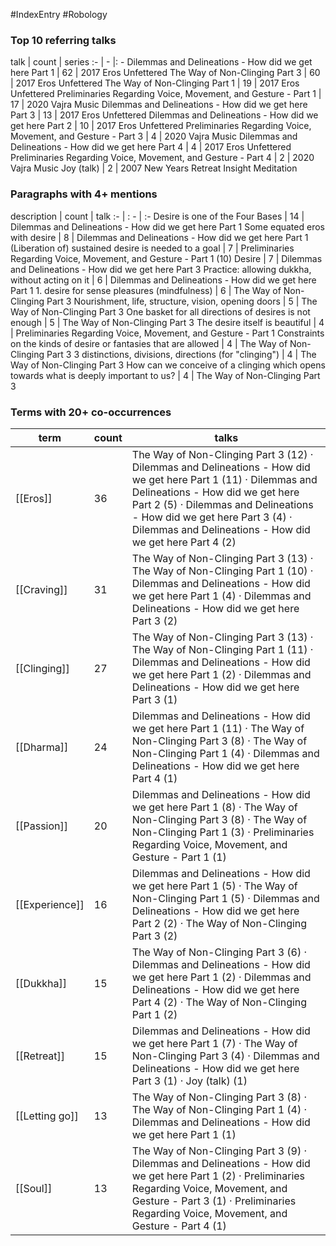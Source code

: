 #IndexEntry #Robology

### Top 10 referring talks
talk | count | series
:- | - |: -
<a data-href="Dilemmas and Delineations - How did we get here Part 1" class="internal-link">Dilemmas and Delineations - How did we get here Part 1</a> | 62 | <a data-href="2017 Eros Unfettered" class="internal-link">2017 Eros Unfettered</a>
<a data-href="The Way of Non-Clinging Part 3" class="internal-link">The Way of Non-Clinging Part 3</a> | 60 | <a data-href="2017 Eros Unfettered" class="internal-link">2017 Eros Unfettered</a>
<a data-href="The Way of Non-Clinging Part 1" class="internal-link">The Way of Non-Clinging Part 1</a> | 19 | <a data-href="2017 Eros Unfettered" class="internal-link">2017 Eros Unfettered</a>
<a data-href="Preliminaries Regarding Voice, Movement, and Gesture - Part 1" class="internal-link">Preliminaries Regarding Voice, Movement, and Gesture - Part 1</a> | 17 | <a data-href="2020 Vajra Music" class="internal-link">2020 Vajra Music</a>
<a data-href="Dilemmas and Delineations - How did we get here Part 3" class="internal-link">Dilemmas and Delineations - How did we get here Part 3</a> | 13 | <a data-href="2017 Eros Unfettered" class="internal-link">2017 Eros Unfettered</a>
<a data-href="Dilemmas and Delineations - How did we get here Part 2" class="internal-link">Dilemmas and Delineations - How did we get here Part 2</a> | 10 | <a data-href="2017 Eros Unfettered" class="internal-link">2017 Eros Unfettered</a>
<a data-href="Preliminaries Regarding Voice, Movement, and Gesture - Part 3" class="internal-link">Preliminaries Regarding Voice, Movement, and Gesture - Part 3</a> | 4 | <a data-href="2020 Vajra Music" class="internal-link">2020 Vajra Music</a>
<a data-href="Dilemmas and Delineations - How did we get here Part 4" class="internal-link">Dilemmas and Delineations - How did we get here Part 4</a> | 4 | <a data-href="2017 Eros Unfettered" class="internal-link">2017 Eros Unfettered</a>
<a data-href="Preliminaries Regarding Voice, Movement, and Gesture - Part 4" class="internal-link">Preliminaries Regarding Voice, Movement, and Gesture - Part 4</a> | 2 | <a data-href="2020 Vajra Music" class="internal-link">2020 Vajra Music</a>
<a data-href="Joy (talk)" class="internal-link">Joy (talk)</a> | 2 | <a data-href="2007 New Years Retreat Insight Meditation" class="internal-link">2007 New Years Retreat Insight Meditation</a>

### Paragraphs with 4+ mentions
description | count | talk
:- | : - | :-
<a aria-label-position="top" aria-label="Dilemmas and Delineations - How did we get here Part 1 > Desire is one of the Four Bases" data-href="Dilemmas and Delineations - How did we get here Part 1#Desire is one of the Four Bases" class="internal-link">Desire is one of the Four Bases</a> | 14 | <a data-href="Dilemmas and Delineations - How did we get here Part 1" class="internal-link">Dilemmas and Delineations - How did we get here Part 1</a>
<a aria-label-position="top" aria-label="Dilemmas and Delineations - How did we get here Part 1 > Some equated eros with desire" data-href="Dilemmas and Delineations - How did we get here Part 1#Some equated eros with desire" class="internal-link">Some equated eros with desire</a> | 8 | <a data-href="Dilemmas and Delineations - How did we get here Part 1" class="internal-link">Dilemmas and Delineations - How did we get here Part 1</a>
<a aria-label-position="top" aria-label="Preliminaries Regarding Voice, Movement, and Gesture - Part 1 > Liberation of sustained desire is needed to a goal" data-href="Preliminaries Regarding Voice, Movement, and Gesture - Part 1#Liberation of sustained desire is needed to a goal" class="internal-link">(Liberation of) sustained desire is needed to a goal</a> | 7 | <a data-href="Preliminaries Regarding Voice, Movement, and Gesture - Part 1" class="internal-link">Preliminaries Regarding Voice, Movement, and Gesture - Part 1</a>
<a aria-label-position="top" aria-label="Dilemmas and Delineations - How did we get here Part 3 > 10 Desire" data-href="Dilemmas and Delineations - How did we get here Part 3#10 Desire" class="internal-link">(10) Desire</a> | 7 | <a data-href="Dilemmas and Delineations - How did we get here Part 3" class="internal-link">Dilemmas and Delineations - How did we get here Part 3</a>
<a aria-label-position="top" aria-label="Dilemmas and Delineations - How did we get here Part 1 > Practice allowing dukkha without acting on it" data-href="Dilemmas and Delineations - How did we get here Part 1#Practice allowing dukkha without acting on it" class="internal-link">Practice: allowing dukkha, without acting on it</a> | 6 | <a data-href="Dilemmas and Delineations - How did we get here Part 1" class="internal-link">Dilemmas and Delineations - How did we get here Part 1</a>
<a aria-label-position="top" aria-label="The Way of Non-Clinging Part 3 > 1 desire for sense pleasures mindfulness" data-href="The Way of Non-Clinging Part 3#1 desire for sense pleasures mindfulness" class="internal-link">1. desire for sense pleasures (mindfulness)</a> | 6 | <a data-href="The Way of Non-Clinging Part 3" class="internal-link">The Way of Non-Clinging Part 3</a>
<a aria-label-position="top" aria-label="The Way of Non-Clinging Part 3 > Nourishment life structure vision opening doors" data-href="The Way of Non-Clinging Part 3#Nourishment life structure vision opening doors" class="internal-link">Nourishment, life, structure, vision, opening doors</a> | 5 | <a data-href="The Way of Non-Clinging Part 3" class="internal-link">The Way of Non-Clinging Part 3</a>
<a aria-label-position="top" aria-label="The Way of Non-Clinging Part 3 > One basket for all directions of desires is not enough" data-href="The Way of Non-Clinging Part 3#One basket for all directions of desires is not enough" class="internal-link">One basket for all directions of desires is not enough</a> | 5 | <a data-href="The Way of Non-Clinging Part 3" class="internal-link">The Way of Non-Clinging Part 3</a>
<a aria-label-position="top" aria-label="Preliminaries Regarding Voice, Movement, and Gesture - Part 1 > The desire itself is beautiful" data-href="Preliminaries Regarding Voice, Movement, and Gesture - Part 1#The desire itself is beautiful" class="internal-link">The desire itself is beautiful</a> | 4 | <a data-href="Preliminaries Regarding Voice, Movement, and Gesture - Part 1" class="internal-link">Preliminaries Regarding Voice, Movement, and Gesture - Part 1</a>
<a aria-label-position="top" aria-label="The Way of Non-Clinging Part 3 > Constraints on the kinds of desire or fantasies that are allowed" data-href="The Way of Non-Clinging Part 3#Constraints on the kinds of desire or fantasies that are allowed" class="internal-link">Constraints on the kinds of desire or fantasies that are allowed</a> | 4 | <a data-href="The Way of Non-Clinging Part 3" class="internal-link">The Way of Non-Clinging Part 3</a>
<a aria-label-position="top" aria-label="The Way of Non-Clinging Part 3 > 3 distinctions divisions directions for clinging" data-href="The Way of Non-Clinging Part 3#3 distinctions divisions directions for clinging" class="internal-link">3 distinctions, divisions, directions (for &quot;clinging&quot;)</a> | 4 | <a data-href="The Way of Non-Clinging Part 3" class="internal-link">The Way of Non-Clinging Part 3</a>
<a aria-label-position="top" aria-label="The Way of Non-Clinging Part 3 > How can we conceive of a clinging which opens towards what is deeply important to us" data-href="The Way of Non-Clinging Part 3#How can we conceive of a clinging which opens towards what is deeply important to us" class="internal-link">How can we conceive of a clinging which opens towards what is deeply important to us?</a> | 4 | <a data-href="The Way of Non-Clinging Part 3" class="internal-link">The Way of Non-Clinging Part 3</a>

### Terms with 20+ co-occurrences
term | count | talks
-|-|-
[[Eros]] | 36 | <span class="counts"><a data-href="The Way of Non-Clinging Part 3" class="internal-link">The Way of Non-Clinging Part 3</a> (12) · <a data-href="Dilemmas and Delineations - How did we get here Part 1" class="internal-link">Dilemmas and Delineations - How did we get here Part 1</a> (11) · <a data-href="Dilemmas and Delineations - How did we get here Part 2" class="internal-link">Dilemmas and Delineations - How did we get here Part 2</a> (5) · <a data-href="Dilemmas and Delineations - How did we get here Part 3" class="internal-link">Dilemmas and Delineations - How did we get here Part 3</a> (4) · <a data-href="Dilemmas and Delineations - How did we get here Part 4" class="internal-link">Dilemmas and Delineations - How did we get here Part 4</a> (2)</span> 
[[Craving]] | 31 | <span class="counts"><a data-href="The Way of Non-Clinging Part 3" class="internal-link">The Way of Non-Clinging Part 3</a> (13) · <a data-href="The Way of Non-Clinging Part 1" class="internal-link">The Way of Non-Clinging Part 1</a> (10) · <a data-href="Dilemmas and Delineations - How did we get here Part 1" class="internal-link">Dilemmas and Delineations - How did we get here Part 1</a> (4) · <a data-href="Dilemmas and Delineations - How did we get here Part 3" class="internal-link">Dilemmas and Delineations - How did we get here Part 3</a> (2)</span> 
[[Clinging]] | 27 | <span class="counts"><a data-href="The Way of Non-Clinging Part 3" class="internal-link">The Way of Non-Clinging Part 3</a> (13) · <a data-href="The Way of Non-Clinging Part 1" class="internal-link">The Way of Non-Clinging Part 1</a> (11) · <a data-href="Dilemmas and Delineations - How did we get here Part 1" class="internal-link">Dilemmas and Delineations - How did we get here Part 1</a> (2) · <a data-href="Dilemmas and Delineations - How did we get here Part 3" class="internal-link">Dilemmas and Delineations - How did we get here Part 3</a> (1)</span> 
[[Dharma]] | 24 | <span class="counts"><a data-href="Dilemmas and Delineations - How did we get here Part 1" class="internal-link">Dilemmas and Delineations - How did we get here Part 1</a> (11) · <a data-href="The Way of Non-Clinging Part 3" class="internal-link">The Way of Non-Clinging Part 3</a> (8) · <a data-href="The Way of Non-Clinging Part 1" class="internal-link">The Way of Non-Clinging Part 1</a> (4) · <a data-href="Dilemmas and Delineations - How did we get here Part 4" class="internal-link">Dilemmas and Delineations - How did we get here Part 4</a> (1)</span> 
[[Passion]] | 20 | <span class="counts"><a data-href="Dilemmas and Delineations - How did we get here Part 1" class="internal-link">Dilemmas and Delineations - How did we get here Part 1</a> (8) · <a data-href="The Way of Non-Clinging Part 3" class="internal-link">The Way of Non-Clinging Part 3</a> (8) · <a data-href="The Way of Non-Clinging Part 1" class="internal-link">The Way of Non-Clinging Part 1</a> (3) · <a data-href="Preliminaries Regarding Voice, Movement, and Gesture - Part 1" class="internal-link">Preliminaries Regarding Voice, Movement, and Gesture - Part 1</a> (1)</span> 
[[Experience]] | 16 | <span class="counts"><a data-href="Dilemmas and Delineations - How did we get here Part 1" class="internal-link">Dilemmas and Delineations - How did we get here Part 1</a> (5) · <a data-href="The Way of Non-Clinging Part 1" class="internal-link">The Way of Non-Clinging Part 1</a> (5) · <a data-href="Dilemmas and Delineations - How did we get here Part 2" class="internal-link">Dilemmas and Delineations - How did we get here Part 2</a> (2) · <a data-href="The Way of Non-Clinging Part 3" class="internal-link">The Way of Non-Clinging Part 3</a> (2)</span> 
[[Dukkha]] | 15 | <span class="counts"><a data-href="The Way of Non-Clinging Part 3" class="internal-link">The Way of Non-Clinging Part 3</a> (6) · <a data-href="Dilemmas and Delineations - How did we get here Part 1" class="internal-link">Dilemmas and Delineations - How did we get here Part 1</a> (2) · <a data-href="Dilemmas and Delineations - How did we get here Part 4" class="internal-link">Dilemmas and Delineations - How did we get here Part 4</a> (2) · <a data-href="The Way of Non-Clinging Part 1" class="internal-link">The Way of Non-Clinging Part 1</a> (2)</span> 
[[Retreat]] | 15 | <span class="counts"><a data-href="Dilemmas and Delineations - How did we get here Part 1" class="internal-link">Dilemmas and Delineations - How did we get here Part 1</a> (7) · <a data-href="The Way of Non-Clinging Part 3" class="internal-link">The Way of Non-Clinging Part 3</a> (4) · <a data-href="Dilemmas and Delineations - How did we get here Part 3" class="internal-link">Dilemmas and Delineations - How did we get here Part 3</a> (1) · <a data-href="Joy (talk)" class="internal-link">Joy (talk)</a> (1)</span> 
[[Letting go]] | 13 | <span class="counts"><a data-href="The Way of Non-Clinging Part 3" class="internal-link">The Way of Non-Clinging Part 3</a> (8) · <a data-href="The Way of Non-Clinging Part 1" class="internal-link">The Way of Non-Clinging Part 1</a> (4) · <a data-href="Dilemmas and Delineations - How did we get here Part 1" class="internal-link">Dilemmas and Delineations - How did we get here Part 1</a> (1)</span> 
[[Soul]] | 13 | <span class="counts"><a data-href="The Way of Non-Clinging Part 3" class="internal-link">The Way of Non-Clinging Part 3</a> (9) · <a data-href="Dilemmas and Delineations - How did we get here Part 1" class="internal-link">Dilemmas and Delineations - How did we get here Part 1</a> (2) · <a data-href="Preliminaries Regarding Voice, Movement, and Gesture - Part 3" class="internal-link">Preliminaries Regarding Voice, Movement, and Gesture - Part 3</a> (1) · <a data-href="Preliminaries Regarding Voice, Movement, and Gesture - Part 4" class="internal-link">Preliminaries Regarding Voice, Movement, and Gesture - Part 4</a> (1)</span> 

